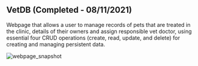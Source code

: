 ## VetDB (Completed - 08/11/2021)

Webpage that allows a user to manage records of pets that are treated in the clinic, details of their owners and assign responsible vet doctor, using essential four CRUD operations (create, read, update, and delete) for creating and managing persistent data.

![webpage_snapshot](https://user-images.githubusercontent.com/79474744/173185571-459c4c09-58c9-40d7-adae-35fe0a3d9f0c.PNG)
